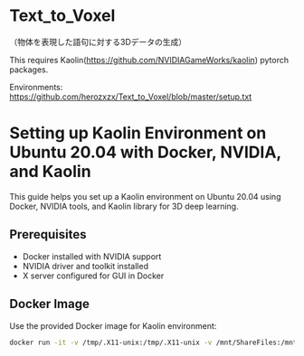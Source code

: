 # Text_to_Voxel

（物体を表現した語句に対する3Dデータの生成）

This requires Kaolin(https://github.com/NVIDIAGameWorks/kaolin) pytorch packages.

Environments: https://github.com/herozxzx/Text_to_Voxel/blob/master/setup.txt

# Setting up Kaolin Environment on Ubuntu 20.04 with Docker, NVIDIA, and Kaolin

This guide helps you set up a Kaolin environment on Ubuntu 20.04 using Docker, NVIDIA tools, and Kaolin library for 3D deep learning.

## Prerequisites

- Docker installed with NVIDIA support
- NVIDIA driver and toolkit installed
- X server configured for GUI in Docker

## Docker Image

Use the provided Docker image for Kaolin environment:

```bash
docker run -it -v /tmp/.X11-unix:/tmp/.X11-unix -v /mnt/ShareFiles:/mnt/ShareFiles -e DISPLAY=unix$DISPLAY --net=host --gpus all --cap-add=SYS_PTRACE --security-opt seccomp=unconfined nvidia/cudagl:10.1-devel /bin/bash
